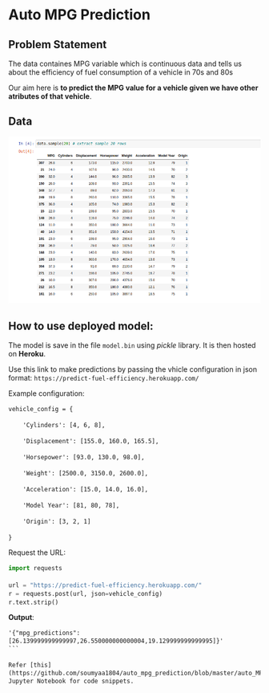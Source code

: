 # Auto MPG Prediction

## Problem Statement

The data containes MPG variable which is continuous data and tells us about the efficiency of fuel consumption of a vehicle in 70s and 80s

Our aim here is **to predict the MPG value for a vehicle given we have other atributes of that vehicle**.

## Data

![data](images/data.png)

## How to use deployed model:

The model is save in the file `model.bin` using _pickle_ library. It is then hosted on **Heroku**.

Use this link to make predictions by passing the vhicle configuration in json format: `https://predict-fuel-efficiency.herokuapp.com/`

Example configuration:

```
vehicle_config = {

    'Cylinders': [4, 6, 8],

    'Displacement': [155.0, 160.0, 165.5],

    'Horsepower': [93.0, 130.0, 98.0],

    'Weight': [2500.0, 3150.0, 2600.0],

    'Acceleration': [15.0, 14.0, 16.0],

    'Model Year': [81, 80, 78],

    'Origin': [3, 2, 1]

}
```

Request the URL:

```python
import requests

url = "https://predict-fuel-efficiency.herokuapp.com/"
r = requests.post(url, json=vehicle_config)
r.text.strip()
```

**Output**:

```
'{"mpg_predictions":[26.139999999999997,26.550000000000004,19.129999999999995]}'
​```

Refer [this](https://github.com/soumyaa1804/auto_mpg_prediction/blob/master/auto_MPG_Part2.ipynb) Jupyter Notebook for code snippets.
